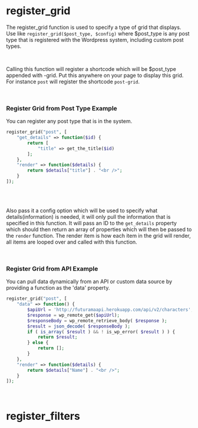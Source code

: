 

# register_grid
The register_grid function is used to specify a type of grid that displays. Use like ```register_grid($post_type, $config)``` where $post_type is any post type that is registered with the Wordpress system, including custom post types.

<br/>

Calling this function will register a shortcode which will be $post_type appended with -grid. Put this anywhere on your page to display this grid. For instance
```post``` will register the shortcode ```post-grid```.

<br/>

### Register Grid from Post Type Example
You can register any post type that is in the system.
```php
register_grid("post", [
    "get_details" => function($id) {
        return [
            "title" => get_the_title($id)
        ];
    },
    "render" => function($details) {
        return $details["title"] . "<br />";
    }
]);
```

<br/><br/>

Also pass it a config option which will be used to specify what details(information) is needed, it will only pull the information that is specified in this function. It will pass an ID to the ```get_details``` property which should then return an array of properties which will then be passed to the ```render``` function. The render item is how each item in the grid will render, all items are looped over and called with this function.

<br/>

### Register Grid from API Example
You can pull data dynamically from an API or custom data source by providing a function as the 'data' property.
```php
register_grid("post", [
    "data" => function() {
        $apiUrl = 'http://futuramaapi.herokuapp.com/api/v2/characters';
        $response = wp_remote_get($apiUrl);
        $responseBody = wp_remote_retrieve_body( $response );
        $result = json_decode( $responseBody );
        if ( is_array( $result ) && ! is_wp_error( $result ) ) {
            return $result;
        } else {
            return [];
        }
    },
    "render" => function($details) {
        return $details["Name"] . "<br />";
    }
]);
```

<br/>

# register_filters
